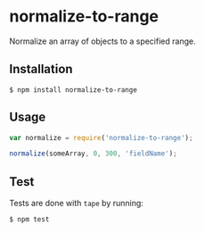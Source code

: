 # normalize-to-range

Normalize an array of objects to a specified range.

## Installation

```
$ npm install normalize-to-range
```

## Usage

```js
var normalize = require('normalize-to-range');

normalize(someArray, 0, 300, 'fieldName');
```

## Test
Tests are done with `tape` by running:

```
$ npm test
```
